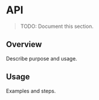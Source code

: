 # API

> TODO: Document this section.

## Overview
Describe purpose and usage.

## Usage
Examples and steps.

